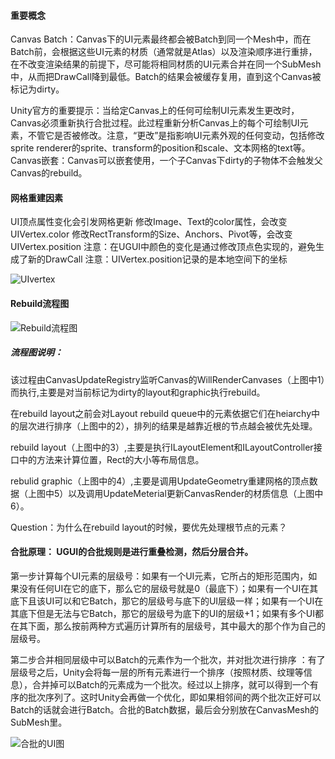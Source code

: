 #### 重要概念

Canvas Batch：Canvas下的UI元素最终都会被Batch到同一个Mesh中，而在Batch前，会根据这些UI元素的材质（通常就是Atlas）以及渲染顺序进行重排，在不改变渲染结果的前提下，尽可能将相同材质的UI元素合并在同一个SubMesh中，从而把DrawCall降到最低。Batch的结果会被缓存复用，直到这个Canvas被标记为dirty。

Unity官方的重要提示：当给定Canvas上的任何可绘制UI元素发生更改时，Canvas必须重新执行合批过程。此过程重新分析Canvas上的每个可绘制UI元素，不管它是否被修改。注意，“更改”是指影响UI元素外观的任何变动，包括修改sprite renderer的sprite、transform的position和scale、文本网格的text等。
Canvas嵌套：Canvas可以嵌套使用，一个子Canvas下dirty的子物体不会触发父Canvas的rebuild。

#### 网格重建因素


UI顶点属性变化会引发网格更新
修改Image、Text的color属性，会改变UIVertex.color
修改RectTransform的Size、Anchors、Pivot等，会改变UIVertex.position
注意：在UGUI中颜色的变化是通过修改顶点色实现的，避免生成了新的DrawCall
注意：UIVertex.position记录的是本地空间下的坐标

![UIvertex](https://cdn.jsdelivr.net/gh/manhua-man/blog.img/UIvertex.png)

#### Rebuild流程图

![Rebuild流程图](https://cdn.jsdelivr.net/gh/manhua-man/blog.img/Rebuild流程图.png)

##### 流程图说明：


该过程由CanvasUpdateRegistry监听Canvas的WillRenderCanvases（上图中1）而执行,主要是对当前标记为dirty的layout和graphic执行rebuild。

在rebuild layout之前会对Layout rebuild queue中的元素依据它们在heiarchy中的层次进行排序（上图中的2），排列的结果是越靠近根的节点越会被优先处理。

rebuild layout（上图中的3）,主要是执行ILayoutElement和ILayoutController接口中的方法来计算位置，Rect的大小等布局信息。

rebulid graphic（上图中的4）,主要是调用UpdateGeometry重建网格的顶点数据（上图中5）以及调用UpdateMeterial更新CanvasRender的材质信息（上图中6）。

Question：为什么在rebuild layout的时候，要优先处理根节点的元素？



#### 合批原理： UGUI的合批规则是进行重叠检测，然后分层合并。


第一步计算每个UI元素的层级号：如果有一个UI元素，它所占的矩形范围内，如果没有任何UI在它的底下，那么它的层级号就是0（最底下）；如果有一个UI在其底下且该UI可以和它Batch，那它的层级号与底下的UI层级一样；如果有一个UI在其底下但是无法与它Batch，那它的层级号为底下的UI的层级+1；如果有多个UI都在其下面，那么按前两种方式遍历计算所有的层级号，其中最大的那个作为自己的层级号。

第二步合并相同层级中可以Batch的元素作为一个批次，并对批次进行排序 ：有了层级号之后，Unity会将每一层的所有元素进行一个排序（按照材质、纹理等信息），合并掉可以Batch的元素成为一个批次。经过以上排序，就可以得到一个有序的批次序列了。这时Unity会再做一个优化，即如果相邻间的两个批次正好可以Batch的话就会进行Batch。合批的Batch数据，最后会分别放在CanvasMesh的SubMesh里。

![合批的UI图](https://cdn.jsdelivr.net/gh/manhua-man/blog.img/合批的UI图.JPG)

